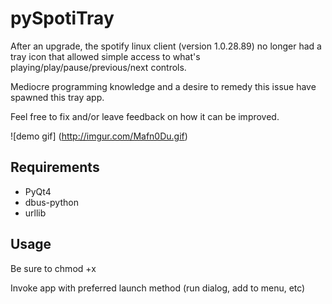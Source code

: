 pySpotiTray
=============

After an upgrade, the spotify linux client (version 1.0.28.89) no longer had a tray icon that allowed simple access to what's playing/play/pause/previous/next controls. 

Mediocre programming knowledge and a desire to remedy this issue have spawned this tray app.

Feel free to fix and/or leave feedback on how it can be improved. 

![demo gif]
(http://imgur.com/Mafn0Du.gif)

## Requirements 
 - PyQt4
 - dbus-python
 - urllib
 
## Usage
Be sure to chmod +x 

Invoke app with preferred launch method (run dialog, add to menu, etc)
